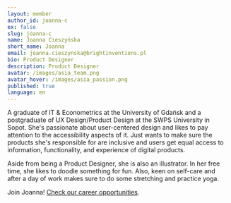 ```yaml
---
layout: member
author_id: joanna-c
ex: false
slug: joanna-c
name: Joanna Cieszyńska
short_name: Joanna
email: joanna.cieszynska@brightinventions.pl
bio: Product Designer
description: Product Designer
avatar: /images/asia_team.png
avatar_hover: /images/asia_passion.png
published: true
language: en
---
```

A graduate of IT & Econometrics at the University of Gdańsk and a postgraduate of UX Design/Product Design at the SWPS University in Sopot. She's passionate about user-centered design and likes to pay attention to the accessibility aspects of it. Just wants to make sure the products she's responsible for are inclusive and users get equal access to information, functionality, and experience of digital products. 

Aside from being a Product Designer, she is also an illustrator. In her free time, she likes to doodle something for fun. Also, keen on self-care and after a day of work makes sure to do some stretching and practice yoga.

Join Joanna! [Check our career opportunities](/career).
